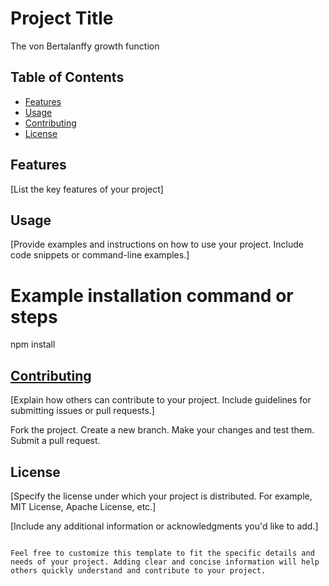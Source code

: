 # Project Title

The von Bertalanffy growth function

## Table of Contents
- [Features](#features)
- [Usage](#usage)
- [Contributing](#contributing)
- [License](#license)

## Features

[List the key features of your project]

## Usage
[Provide examples and instructions on how to use your project. Include code snippets or command-line examples.]


# Example installation command or steps
npm install

## [Contributing](#contributing)

[Explain how others can contribute to your project. Include guidelines for submitting issues or pull requests.]

Fork the project.
Create a new branch.
Make your changes and test them.
Submit a pull request.

## License
[Specify the license under which your project is distributed. For example, MIT License, Apache License, etc.]

[Include any additional information or acknowledgments you'd like to add.]
```ccs

Feel free to customize this template to fit the specific details and needs of your project. Adding clear and concise information will help others quickly understand and contribute to your project.
